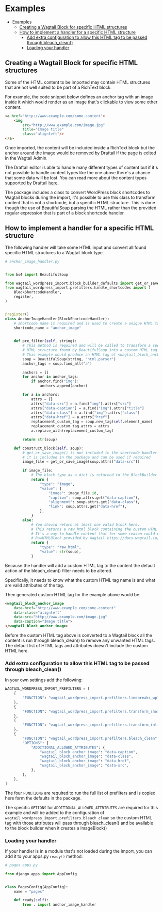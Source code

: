 # Examples

- [Examples](#examples)
  - [Creating a Wagtail Block for specific HTML structures](#creating-a-wagtail-block-for-specific-html-structures)
  - [How to implement a handler for a specific HTML structure](#how-to-implement-a-handler-for-a-specific-html-structure)
    - [Add extra configuration to allow this HTML tag to be passed through bleach_clean()](#add-extra-configuration-to-allow-this-html-tag-to-be-passed-through-bleach_clean)
    - [Loading your handler](#loading-your-handler)

## Creating a Wagtail Block for specific HTML structures

Some of the HTML content to be imported may contain HTML structures that are not well suited to be part of a RichText block.

For example, the code snippet below defines an anchor tag with an image inside it which would render as an image that's clickable to view some other content.

```html
<a href="http://www.example.com/some-content">
    <img 
        src="http;//www.example.com/image.jpg" 
        title="Image title" 
        class="alignleft"/>
</a>
```

Once imported, the content will be included inside a RichText block but the anchor around the image would be removed by Draftail if the page is edited in the Wagtail Admin.

The Draftail editor is able to handle many different types of content but if it's not possible to handle content types like the one above there's a chance that some data will be lost. You can read more about the content types supported by Draftail [here](https://docs.wagtail.io/en/stable/extending/rich_text_internals.html#rich-text-internals).

The package includes a class to convert WordPress block shortcodes to Wagtail blocks during the import, it's possible to use this class to transform content that is not a shortcode, but a specific HTML structure. This is done though the use of BeautifulSoup parsing the HTML rather than the provided regular expression that is part of a block shortcode handler.

## How to implement a handler for a specific HTML structure

The following handler will take some HTML input and convert all found specific HTML structures to a Wagtail block type.

```python
# anchor_image_handler.py


from bs4 import BeautifulSoup

from wagtail_wordpress_import.block_builder_defaults import get_or_save_image
from wagtail_wordpress_import.prefilters.handle_shortcodes import (
    BlockShortcodeHandler,
    register,
)


@register()
class AnchorImageHandler(BlockShortcodeHandler):
    # shortcode name is required and is used to create a unique HTML tag.
    shortcode_name = "anchor_image"
    

    def pre_filter(self, string):
        # This method is required and will be called to transform a specific
        # HTML structure found by BeautifulSoup into a custom HTML tag
        # This example would produce an HTML tag of <wagtail_block_anchor_image>
        soup = BeautifulSoup(string, "html.parser")
        anchor_tags = soup.find_all("a")

        anchors = []
        for anchor in anchor_tags:
            if anchor.find("img"):
                anchors.append(anchor)

        for a in anchors:
            attrs = {}
            attrs["data-src"] = a.find("img").attrs["src"]
            attrs["data-caption"] = a.find("img").attrs["title"]
            attrs["data-class"] = a.find("img").attrs["class"]
            attrs["data-href"] = a.attrs["href"]
            replacement_custom_tag = soup.new_tag(self.element_name)
            replacement_custom_tag.attrs = attrs
            a.replace_with(replacement_custom_tag)

        return str(soup)

    def construct_block(self, soup):
        # get_or_save_image() is not included in the shortcode handler
        # it is included in the package and can be used if required
        image_file = get_or_save_image(soup.attrs["data-src"])

        if image_file:
            # The block type as a dict is returned to the BlockBuilder
            return {
                "type": "image",
                "value": {
                    "image": image_file.id,
                    "caption": soup.attrs.get("data-caption"),
                    "alignment": soup.attrs.get("data-class"),
                    "link": soup.attrs.get("data-href"),
                },
            }
        else:
            # You should return at least one valid block here.
            # This returns a raw_html block containing the custom HTML tag.
            # It's a way to handle content that for some reason could not be parsed.
            # RawHTMLBlock provided by Wagtail https://docs.wagtail.io/en/latest/reference/streamfield/blocks.html#wagtail.core.blocks.RawHTMLBlock
            return {
                "type": "raw_html",
                "value": str(soup),
            }
```

Because the handler will add a custom HTML tag to the content the default action of the bleach_clean() filter needs to be altered.

Specifically, it needs to know what the custom HTML tag name is and what are valid attributes of the tag.

Then generated custom HTML tag for the example above would be:

```html
<wagtail_block_anchor_image 
    data-href="http://www.example.com/some-content" 
    data-class="alignleft" 
    data-src="http;//www.example.com/image.jpg" 
    data-caption="Image title">
</wagtail_block_anchor_image>
```

Before the custom HTML tag above is converted to a Wagtail block all the content is run through bleach_clean() to remove any unwanted HTML tags. The default list of HTML tags and attributes doesn't include the custom HTML here.

### Add extra configuration to allow this HTML tag to be passed through bleach_clean()

In your own settings add the following:

```python
WAGTAIL_WORDPRESS_IMPORT_PREFILTERS = [
    {
        "FUNCTION": "wagtail_wordpress_import.prefilters.linebreaks_wp",
    },
    {
        "FUNCTION": "wagtail_wordpress_import.prefilters.transform_shortcodes",
    },
    {
        "FUNCTION": "wagtail_wordpress_import.prefilters.transform_inline_styles",
    },
    {
        "FUNCTION": "wagtail_wordpress_import.prefilters.bleach_clean",
        "OPTIONS": {
            "ADDITIONAL_ALLOWED_ATTRIBUTES": {
                "wagtail_block_anchor_image": "data-caption",
                "wagtail_block_anchor_image": "data-class",
                "wagtail_block_anchor_image": "data-href",
                "wagtail_block_anchor_image": "data-src",
            },
        },
    },
]
```

The four `FUNCTIONS` are required to run the full list of prefilters and is copied here form the defaults in the package.

The specific `OPTIONS` for `ADDITIONAL_ALLOWED_ATTRIBUTES` are required for this example and will be added to the configuration of `wagtail_wordpress_import.prefilters.bleach_clean` so the custom HTML tag with those attributes will pass through bleach_clean() and be available to the block builder when it creates a ImageBlock()

### Loading your handler

If your handler is in a module that's not loaded during the import, you can add it to your apps.py `ready()` method:

```python
# pages.apps.py

from django.apps import AppConfig


class PagesConfig(AppConfig):
    name = "pages"

    def ready(self):
        from . import anchor_image_handler
```
